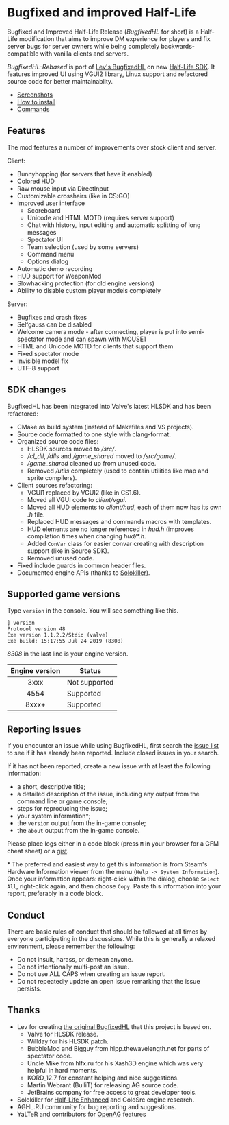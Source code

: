 Bugfixed and improved Half-Life
===============================

Bugfixed and Improved Half-Life Release (*BugfixedHL* for short) is a Half-Life modification that aims
to improve DM experience for players and fix server bugs for server owners while being completely
backwards-compatible with vanilla clients and servers.

*BugfixedHL-Rebased* is port of [Lev's BugfixedHL](https://github.com/LevShisterov/BugfixedHL) on
new [Half-Life SDK](https://github.com/ValveSoftware/halflife).
It features improved UI using VGUI2 library, Linux support and refactored source code for better maintainablity.

- [Screenshots](https://github.com/tmp64/BugfixedHL-Rebased/wiki/Screenshots)
- [How to install](https://github.com/tmp64/BugfixedHL-Rebased/wiki/Installation)
- [Commands](https://github.com/tmp64/BugfixedHL-Rebased/wiki/Client-command-reference)


Features
--------

The mod features a number of improvements over stock client and server.

Client:
- Bunnyhopping (for servers that have it enabled)
- Colored HUD
- Raw mouse input via DirectInput
- Customizable crosshairs (like in CS:GO)
- Improved user interface
  - Scoreboard
  - Unicode and HTML MOTD (requires server support)
  - Chat with history, input editing and automatic splitting of long messages
  - Spectator UI
  - Team selection (used by some servers)
  - Command menu
  - Options dialog
- Automatic demo recording
- HUD support for WeaponMod
- Slowhacking protection (for old engine versions)
- Ability to disable custom player models completely


Server:
- Bugfixes and crash fixes
- Selfgauss can be disabled
- Welcome camera mode - after connecting, player is put into semi-spectator mode and can spawn with MOUSE1
- HTML and Unicode MOTD for clients that support them
- Fixed spectator mode
- Invisible model fix
- UTF-8 support


SDK changes
-----------

BugfixedHL has been integrated into Valve's latest HLSDK and has been refactored:

- CMake as build system (instead of Makefiles and VS projects).
- Source code formatted to one style with clang-format.
- Organized source code files:
  - HLSDK sources moved to */src/*.
  - */cl_dll*, */dlls* and */game_shared* moved to */src/game/*.
  - */game_shared* cleaned up from unused code.
  - Removed */utils* completely (used to contain utilities like map and sprite compilers).
- Client sources refactoring:
  - VGUI1 replaced by VGUI2 (like in CS1.6).
  - Moved all VGUI code to *client/vgui*.
  - Moved all HUD elements to *client/hud*, each of them now has its own *.h* file.
  - Replaced HUD messages and commands macros with templates.
  - HUD elements are no longer referenced in *hud.h* (improves compilation times when changing *hud/\*.h*.
  - Added `ConVar` class for easier convar creating with description support (like in Source SDK).
  - Removed unused code.
- Fixed include guards in common header files.
- Documented engine APIs (thanks to [Solokiller](https://github.com/Solokiller)).


Supported game versions
-----------------------

Type `version` in the console. You will see something like this.

```
] version 
Protocol version 48
Exe version 1.1.2.2/Stdio (valve)
Exe build: 15:17:55 Jul 24 2019 (8308)
```

*8308* in the last line is your engine version.

| Engine version | Status          |
| :------------: | --------------  |
| 3xxx           | Not supported   |
| 4554           | Supported       |
| 8xxx+          | Supported       |


Reporting Issues
----------------

If you encounter an issue while using BugfixedHL, first search the [issue list](https://github.com/tmp64/BugfixedHL-Rebased/issues)
to see if it has already been reported. Include closed issues in your search.

If it has not been reported, create a new issue with at least the following information:

- a short, descriptive title;
- a detailed description of the issue, including any output from the command line or game console;
- steps for reproducing the issue;
- your system information\*;
- the `version` output from the in-game console;
- the `about` output from the in-game console.

Please place logs either in a code block (press `M` in your browser for a GFM cheat sheet) or a [gist](https://gist.github.com).

\* The preferred and easiest way to get this information is from Steam's Hardware Information viewer from the
menu (`Help -> System Information`). Once your information appears: right-click within the dialog, choose `Select All`,
right-click again, and then choose `Copy`. Paste this information into your report, preferably in a code block.


Conduct
-------

There are basic rules of conduct that should be followed at all times by everyone participating in the
discussions.  While this is generally a relaxed environment, please remember the following:

- Do not insult, harass, or demean anyone.
- Do not intentionally multi-post an issue.
- Do not use ALL CAPS when creating an issue report.
- Do not repeatedly update an open issue remarking that the issue persists.

Thanks
------

- Lev for creating [the original BugfixedHL](https://github.com/LevShisterov/BugfixedHL) that this project is based on.
  - Valve for HLSDK release.
  - Willday for his HLSDK patch.
  - BubbleMod and Bigguy from hlpp.thewavelength.net for parts of spectator code.
  - Uncle Mike from hlfx.ru for his Xash3D engine which was very helpful in hard moments.
  - KORD_12.7 for constant helping and nice suggestions.
  - Martin Webrant (BulliT) for releasing AG source code.
  - JetBrains company for free access to great developer tools.
- Solokiller for [Half-Life Enhanced](https://github.com/Solokiller/HLEnhanced) and GoldSrc engine research.
- AGHL.RU community for bug reporting and suggestions.
- YaLTeR and contributors for [OpenAG](https://github.com/YaLTeR/OpenAG) features
